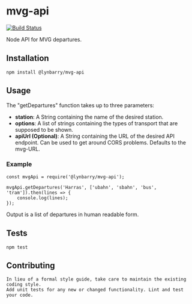 mvg-api
=======

[![Build Status](https://travis-ci.org/Lynbarry/mvg-api.svg?branch=master)](https://travis-ci.org/Lynbarry/mvg-api)

Node API for MVG departures.

## Installation

    npm install @lynbarry/mvg-api


## Usage

The "getDepartures" function takes up to three parameters:
* __station__: A String containing the name of the desired station.
* __options__: A list of strings containing the types of transport that are supposed to be shown.
* __apiUrl (Optional)__: A String containing the URL of the desired API endpoint. Can be used to get around CORS problems. Defaults to the mvg-URL.

### Example


    const mvgApi = require('@lynbarry/mvg-api');

    mvgApi.getDepartures('Harras', ['ubahn', 'sbahn', 'bus', 'tram']).then(lines => {
        console.log(lines);
    });


Output is a list of departures in human readable form.

## Tests

    npm test

## Contributing

    In lieu of a formal style guide, take care to maintain the existing coding style.
    Add unit tests for any new or changed functionality. Lint and test your code.